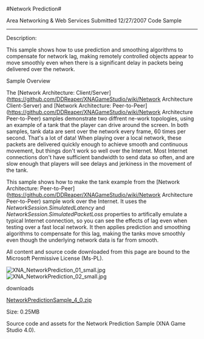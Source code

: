 #Network Prediction#

Area
Networking & Web Services
Submitted
12/27/2007
Code Sample

---

Description:

This sample shows how to use prediction and smoothing algorithms to compensate for network lag, making remotely controlled objects appear to move smoothly even when there is a significant delay in packets being delivered over the network.

Sample Overview

The [Network Architecture: Client/Server](https://github.com/DDReaper/XNAGameStudio/wiki/Network Architecture Client-Server) and [Network Architecture: Peer-to-Peer](https://github.com/DDReaper/XNAGameStudio/wiki/Network Architecture Peer-to-Peer) samples demonstrate two diffrent ne-work topologies, using an example of a tank that the player can drive around the screen. In both samples, tank data are sent over the network every frame, 60 times per second. That's a lot of data! When playing over a local network, these packets are delivered quickly enough to achieve smooth and continuous movement, but things don't work so well over the Internet. Most Internet connections don't have sufficient bandwidth to send data so often, and are slow enough that players will see delays and jerkiness in the movement of the tank.

This sample shows how to make the tank example from the [Network Architecture: Peer-to-Peer](https://github.com/DDReaper/XNAGameStudio/wiki/Network Architecture Peer-to-Peer) sample work over the Internet. It uses the *NetworkSession.SimulatedLatency* and *NetworkSession.SimulatedPacketLoss* properties to artifically emulate a typical Internet connection, so you can see the effects of lag even when testing over a fast local network. It then applies prediction and smoothing algorithms to compensate for this lag, making the tanks move smoothly even though the underlying network data is far from smooth.


All content and source code downloaded from this page are bound to the Microsoft Permissive License (Ms-PL).

	
![XNA_NetworkPrediction_01_small.jpg](https://github.com/DDReaper/XNAGameStudio/blob/master/Images/XNA_NetworkPrediction_01_small.jpg)![XNA_NetworkPrediction_02_small.jpg](https://github.com/DDReaper/XNAGameStudio/blob/master/Images/XNA_NetworkPrediction_02_small.jpg)
 

 

 
downloads

[NetworkPredictionSample_4_0.zip](https://github.com/DDReaper/XNAGameStudio/blob/master/Samples/NetworkPredictionSample_4_0.zip?raw=true)

Size: 0.25MB

Source code and assets for the Network Prediction Sample (XNA Game Studio 4.0). 